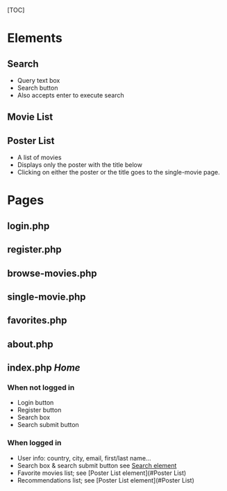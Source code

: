 [TOC]



# Elements

## Search

- Query text box
- Search button
- Also accepts enter to execute search

## Movie List



## Poster List

- A list of movies
- Displays only the poster with the title below
- Clicking on either the poster or the title goes to the single-movie page.

# Pages

## login.php



## register.php



## browse-movies.php



## single-movie.php



## favorites.php



## about.php



## index.php ***Home***

### When not logged in

- Login button
- Register button
- Search box
- Search submit button

### When logged in

- User info: country, city, email, first/last name...
- Search box & search submit button see [Search element](#Search)
- Favorite movies list; see [Poster List element](#Poster List)
- Recommendations list; see [Poster List element](#Poster List)